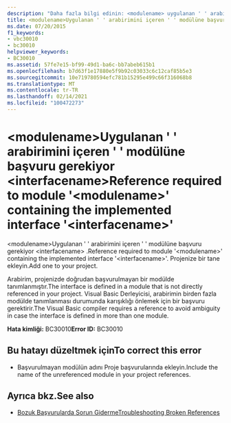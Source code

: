 ```yaml
---
description: "Daha fazla bilgi edinin: <modulename> uygulanan ' ' arabirimini içeren ' ' modülüne başvuru gerekiyor <interfacename>"
title: <modulename>Uygulanan ' ' arabirimini içeren ' ' modülüne başvuru gerekiyor <interfacename>
ms.date: 07/20/2015
f1_keywords:
- vbc30010
- bc30010
helpviewer_keywords:
- BC30010
ms.assetid: 57fe7e15-bf99-49d1-ba6c-bb7abeb615b1
ms.openlocfilehash: b7d63f1e17880e5f9b92c03033c6c12caf85b5e3
ms.sourcegitcommit: 10e719780594efc781b15295e499c66f316068b8
ms.translationtype: MT
ms.contentlocale: tr-TR
ms.lasthandoff: 02/14/2021
ms.locfileid: "100472273"
---
```

# <a name="reference-required-to-module-modulename-containing-the-implemented-interface-interfacename"></a><span data-ttu-id="c206d-103">\<modulename>Uygulanan ' ' arabirimini içeren ' ' modülüne başvuru gerekiyor \<interfacename></span><span class="sxs-lookup"><span data-stu-id="c206d-103">Reference required to module '\<modulename>' containing the implemented interface '\<interfacename>'</span></span>

<span data-ttu-id="c206d-104">\<modulename>Uygulanan ' ' arabirimini içeren ' ' modülüne başvuru gerekiyor \<interfacename> .</span><span class="sxs-lookup"><span data-stu-id="c206d-104">Reference required to module '\<modulename>' containing the implemented interface '\<interfacename>'.</span></span> <span data-ttu-id="c206d-105">Projenize bir tane ekleyin.</span><span class="sxs-lookup"><span data-stu-id="c206d-105">Add one to your project.</span></span>  
  
 <span data-ttu-id="c206d-106">Arabirim, projenizde doğrudan başvurulmayan bir modülde tanımlanmıştır.</span><span class="sxs-lookup"><span data-stu-id="c206d-106">The interface is defined in a module that is not directly referenced in your project.</span></span> <span data-ttu-id="c206d-107">Visual Basic Derleyicisi, arabirimin birden fazla modülde tanımlanması durumunda karışıklığı önlemek için bir başvuru gerektirir.</span><span class="sxs-lookup"><span data-stu-id="c206d-107">The Visual Basic compiler requires a reference to avoid ambiguity in case the interface is defined in more than one module.</span></span>  
  
 <span data-ttu-id="c206d-108">**Hata kimliği:** BC30010</span><span class="sxs-lookup"><span data-stu-id="c206d-108">**Error ID:** BC30010</span></span>  
  
## <a name="to-correct-this-error"></a><span data-ttu-id="c206d-109">Bu hatayı düzeltmek için</span><span class="sxs-lookup"><span data-stu-id="c206d-109">To correct this error</span></span>  
  
- <span data-ttu-id="c206d-110">Başvurulmayan modülün adını Proje başvurularında ekleyin.</span><span class="sxs-lookup"><span data-stu-id="c206d-110">Include the name of the unreferenced module in your project references.</span></span>  
  
## <a name="see-also"></a><span data-ttu-id="c206d-111">Ayrıca bkz.</span><span class="sxs-lookup"><span data-stu-id="c206d-111">See also</span></span>

- [<span data-ttu-id="c206d-112">Bozuk Başvurularda Sorun Giderme</span><span class="sxs-lookup"><span data-stu-id="c206d-112">Troubleshooting Broken References</span></span>](/visualstudio/ide/troubleshooting-broken-references)
